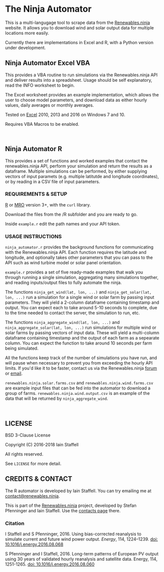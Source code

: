 # The Ninja Automator

This is a multi-langugage tool to scrape data from the [Renewables.ninja](https://www.renewables.ninja/) website.  It allows you to download wind and solar output data for multiple locations more easily.  

Currently there are implementations in Excel and R, with a Python version under development.


## Ninja Automator Excel VBA

This provides a VBA routine to run simulations via the Renewables.ninja API and deliver results into a spreadsheet.  Usage should be self explanatory, read the INFO worksheet to begin.

The Excel worksheet provides an example implementation, which allows the user to choose model parameters, and download data as either hourly values, daily averages or monthly averages.

Tested on [Excel](https://products.office.com/en-gb/excel) 2010, 2013 and 2016 on Windows 7 and 10. 

Requires VBA Macros to be enabled.

<br>


## Ninja Automator R

This provides a set of functions and worked examples that contact the renewables.ninja API, perform your simulation and return the results as a dataframe.  Multiple simulations can be performed, by either supplying vectors of input paramets (e.g. multiple latitutde and longitude coordinates), or by reading in a CSV file of input parameters.


### REQUIREMENTS & SETUP

[R](https://www.r-project.org/) or [MRO](https://mran.revolutionanalytics.com/open/) version 3+, with the `curl` library.

Download the files from the /R subfolder and you are ready to go.

Inside `example.r` edit the path names and your API token.


### USAGE INSTRUCTIONS

`ninja_automator.r` provides the background functions for communicating with the Renewables.ninja API.   Each function requires the latitude and longitude, and optionally takes other parameters that you can pass to the API such as wind turbine model or solar panel orientation.

`example.r` provides a set of five ready-made examples that walk you through running a single simulation, aggregating many simulations together, and reading inputs/output files to fully automate the ninja.

The functions `ninja_get_wind(lat, lon, ...)` and `ninja_get_solar(lat, lon, ...)` run a simulation for a single wind or solar farm by passing input parameters.  They will yield a 2-column dataframe containing timestamp and output.  You can expect each to take around 5-10 seconds to complete, due to the time needed to contact the server, the simulation to run, etc.

The functions `ninja_aggregate_wind(lat, lon, ...)` and `ninja_aggregate_solar(lat, lon, ...)` run simulations for multiple wind or solar farms by passing vectors of input data.  These will yield a multi-column dataframe containing timestamp and the output of each farm as a sepearate column.  You can expect the function to take around 10 seconds per farm being simulated.  

All the functions keep track of the number of simulations you have run, and will pause when necessary to prevent you from exceeding the hourly API limits.  If you'd like it to be faster, contact us via the Renewables.ninja [forum](https://community.renewables.ninja/) or [email](https://www.renewables.ninja/about).

`renewables.ninja.solar.farms.csv` and `renewables.ninja.wind.farms.csv` are example input files that can be fed into the automator to download a group of farms.  `renewables.ninja.wind.output.csv` is an example of the data that will be returned by `ninja_aggregate_wind`.

<br>


## LICENSE
BSD 3-Clause License

Copyright (C) 2016-2018 Iain Staffell

All rights reserved.

See `LICENSE` for more detail.



## CREDITS & CONTACT

The R automator is developed by Iain Staffell.  You can try emailing me at contact@renewables.ninja. 

This is part of the [Renewables.ninja](https://renewables.ninja) project, developed by Stefan Pfenninger and Iain Staffell.  Use the [contacts page](https://www.renewables.ninja/about) there.


### Citation

I Staffell and S Pfenninger, 2016.  Using bias-corrected reanalysis to simulate current and future wind power output.  *Energy*, 114, 1224–1239. [doi: 10.1016/j.energy.2016.08.068](https://dx.doi.org/10.1016/j.energy.2016.08.068)

S Pfenninger and I Staffell, 2016. Long-term patterns of European PV output using 30 years of validated hourly reanalysis and satellite data. Energy, 114, 1251-1265.  [doi: 10.1016/j.energy.2016.08.060](https://dx.doi.org/10.1016/j.energy.2016.08.060)
